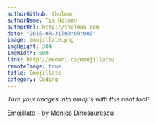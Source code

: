 ```yaml
---
authorGithub: tholman
authorName: Tim Holman
authorUrl: http://tholman.com
date: "2016-08-31T00:00:00Z"
image: emojillate.png
imgHeight: 384
imgWidth: 690
link: http://meowni.ca/emojillate/
remoteImage: true
title: Emojillate
category: Coding
---
```


_Turn your images into emoji's with this neat tool!_

[Emojillate](http://meowni.ca/emojillate/) - by [Monica Dinosaurescu](http://meowni.ca/)
